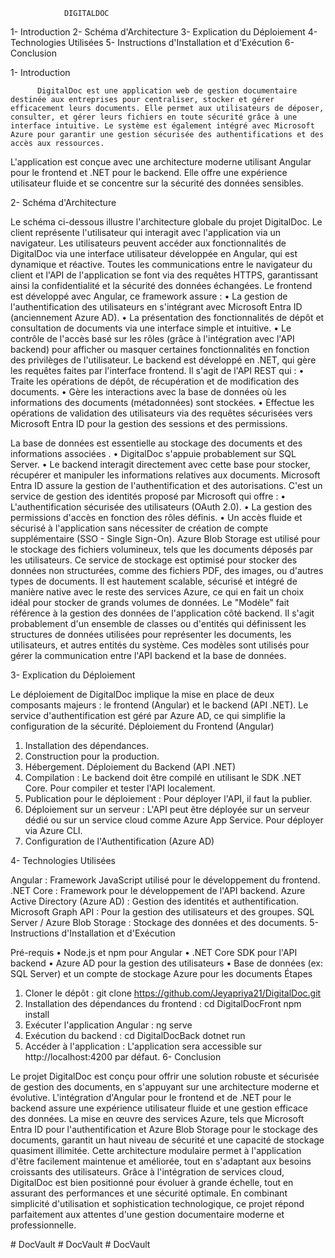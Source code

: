 				DIGITALDOC



1-  Introduction
2-  Schéma d'Architecture
3- Explication du Déploiement
4- Technologies Utilisées
5- Instructions d'Installation et d'Exécution
6- Conclusion 



	
1- Introduction


          DigitalDoc est une application web de gestion documentaire destinée aux entreprises pour centraliser, stocker et gérer efficacement leurs documents. Elle permet aux utilisateurs de déposer, consulter, et gérer leurs fichiers en toute sécurité grâce à une interface intuitive. Le système est également intégré avec Microsoft Azure pour garantir une gestion sécurisée des authentifications et des accès aux ressources.

L'application est conçue avec une architecture moderne utilisant Angular pour le frontend et .NET pour le backend. Elle offre une expérience utilisateur fluide et se concentre sur la sécurité des données sensibles.

2-  Schéma d'Architecture

Le schéma ci-dessous illustre l'architecture globale du projet DigitalDoc. Le client représente l'utilisateur qui interagit avec l'application via un navigateur. Les utilisateurs peuvent accéder aux fonctionnalités de DigitalDoc via une interface utilisateur développée en Angular, qui est dynamique et réactive. Toutes les communications entre le navigateur du client et l'API de l'application se font via des requêtes HTTPS, garantissant ainsi la confidentialité et la sécurité des données échangées.
Le frontend est développé avec Angular, ce framework assure :
•	La gestion de l'authentification des utilisateurs en s'intégrant avec Microsoft Entra ID (anciennement Azure AD).
•	La présentation des fonctionnalités de dépôt et consultation de documents via une interface simple et intuitive.
•	Le contrôle de l'accès basé sur les rôles (grâce à l'intégration avec l'API backend) pour afficher ou masquer certaines fonctionnalités en fonction des privilèges de l'utilisateur.
Le backend est développé en .NET, qui gère les requêtes faites par l'interface frontend. Il s'agit de l'API REST qui :
•	Traite les opérations de dépôt, de récupération et de modification des documents.
•	Gère les interactions avec la base de données où les informations des documents (métadonnées) sont stockées.
•	Effectue les opérations de validation des utilisateurs via des requêtes sécurisées vers Microsoft Entra ID pour la gestion des sessions et des permissions.

La base de données est essentielle au stockage des documents et des informations associées .
•	DigitalDoc s'appuie probablement sur SQL Server.
•	Le backend interagit directement avec cette base pour stocker, récupérer et manipuler les informations relatives aux documents.
Microsoft Entra ID assure la gestion de l'authentification et des autorisations. C'est un service de gestion des identités proposé par Microsoft qui offre :
•	L'authentification sécurisée des utilisateurs (OAuth 2.0).
•	La gestion des permissions d'accès en fonction des rôles définis.
•	Un accès fluide et sécurisé à l'application sans nécessiter de création de compte supplémentaire (SSO - Single Sign-On).
      Azure Blob Storage est utilisé pour le stockage des fichiers volumineux, tels que les documents déposés par les utilisateurs. Ce service de stockage est optimisé pour stocker des données non structurées, comme des fichiers PDF, des images, ou d'autres types de documents. Il est hautement scalable, sécurisé et intégré de manière native avec le reste des services Azure, ce qui en fait un choix idéal pour stocker de grands volumes de données.
Le "Modèle" fait référence à la gestion des données de l'application côté backend. Il s'agit probablement d'un ensemble de classes ou d'entités qui définissent les structures de données utilisées pour représenter les documents, les utilisateurs, et autres entités du système. Ces modèles sont utilisés pour gérer la communication entre l'API backend et la base de données.
 

3- Explication du Déploiement

Le déploiement de DigitalDoc implique la mise en place de deux composants majeurs : le frontend (Angular) et le backend (API .NET). Le service d'authentification est géré par Azure AD, ce qui simplifie la configuration de la sécurité.
Déploiement du Frontend (Angular)
1.	Installation des dépendances.
2.	Construction pour la production.
3.	Hébergement.
Déploiement du Backend (API .NET)
1.	Compilation : Le backend doit être compilé en utilisant le SDK .NET Core. Pour compiler et tester l'API localement.
2.	Publication pour le déploiement : Pour déployer l'API, il faut la publier.
3.	Déploiement sur un serveur : L'API peut être déployée sur un serveur dédié ou sur un service cloud comme Azure App Service. Pour déployer via Azure CLI.
4.	Configuration de l'Authentification (Azure AD)

4- Technologies Utilisées

 Angular : Framework JavaScript utilisé pour le développement du frontend.
.NET Core : Framework pour le développement de l'API backend.
Azure Active Directory (Azure AD) : Gestion des identités et authentification.
Microsoft Graph API : Pour la gestion des utilisateurs et des groupes.
SQL Server / Azure Blob Storage : Stockage des données et des documents.
5- Instructions d'Installation et d'Exécution

Pré-requis
•	Node.js et npm pour Angular
•	.NET Core SDK pour l'API backend
•	Azure AD pour la gestion des utilisateurs
•	Base de données (ex: SQL Server) et un compte de stockage Azure pour les documents
Étapes
1.	Cloner le dépôt :
git clone https://github.com/Jeyapriya21/DigitalDoc.git
2.	Installation des dépendances du frontend :
cd DigitalDocFront
npm install
3.	Exécuter l'application Angular :
ng serve
4.	Exécution du backend :
cd DigitalDocBack
dotnet run
5.	Accéder à l'application :
 L'application sera accessible sur http://localhost:4200 par défaut.
6- Conclusion 

Le projet DigitalDoc est conçu pour offrir une solution robuste et sécurisée de gestion des documents, en s'appuyant sur une architecture moderne et évolutive. L'intégration d'Angular pour le frontend et de .NET pour le backend assure une expérience utilisateur fluide et une gestion efficace des données. La mise en œuvre des services Azure, tels que Microsoft Entra ID pour l'authentification et Azure Blob Storage pour le stockage des documents, garantit un haut niveau de sécurité et une capacité de stockage quasiment illimitée.
Cette architecture modulaire permet à l'application d'être facilement maintenue et améliorée, tout en s'adaptant aux besoins croissants des utilisateurs. Grâce à l'intégration de services cloud, DigitalDoc est bien positionné pour évoluer à grande échelle, tout en assurant des performances et une sécurité optimale. En combinant simplicité d'utilisation et sophistication technologique, ce projet répond parfaitement aux attentes d'une gestion documentaire moderne et professionnelle.


#   D o c V a u l t  
 #   D o c V a u l t  
 #   D o c V a u l t  
 